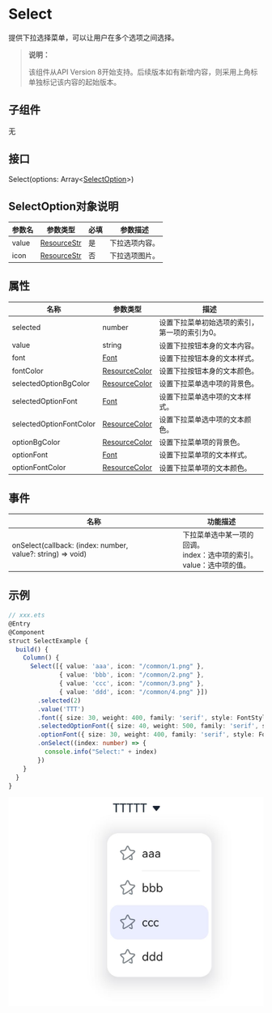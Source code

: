 #  Select

提供下拉选择菜单，可以让用户在多个选项之间选择。

>  **说明：** 
>
> 该组件从API Version 8开始支持。后续版本如有新增内容，则采用上角标单独标记该内容的起始版本。

## 子组件

无

## 接口

Select(options: Array\<[SelectOption](#selectoption对象说明)\>)

## SelectOption对象说明

| 参数名 | 参数类型                            | 必填 | 参数描述       |
| ------ | ----------------------------------- | ---- | -------------- |
| value  | [ResourceStr](ts-types.md#resourcestr) | 是   | 下拉选项内容。 |
| icon   | [ResourceStr](ts-types.md#resourcestr) | 否   | 下拉选项图片。 |

## 属性

| 名称                    | 参数类型                              | 描述                                          |
| ----------------------- | ------------------------------------- | --------------------------------------------- |
| selected                | number                                | 设置下拉菜单初始选项的索引，第一项的索引为0。 |
| value                   | string                                | 设置下拉按钮本身的文本内容。                  |
| font                    | [Font](ts-types.md#font)          | 设置下拉按钮本身的文本样式。                  |
| fontColor               | [ResourceColor](ts-types.md#resourcecolor) | 设置下拉按钮本身的文本颜色。                  |
| selectedOptionBgColor   | [ResourceColor](ts-types.md#resourcecolor) | 设置下拉菜单选中项的背景色。                  |
| selectedOptionFont      | [Font](ts-types.md#font)          | 设置下拉菜单选中项的文本样式。                |
| selectedOptionFontColor | [ResourceColor](ts-types.md#resourcecolor) | 设置下拉菜单选中项的文本颜色。                |
| optionBgColor           | [ResourceColor](ts-types.md#resourcecolor) | 设置下拉菜单项的背景色。                      |
| optionFont              | [Font](ts-types.md#font)          | 设置下拉菜单项的文本样式。                    |
| optionFontColor         | [ResourceColor](ts-types.md#resourcecolor) | 设置下拉菜单项的文本颜色。                    |

## 事件

| 名称                                                         | 功能描述                                                     |
| ------------------------------------------------------------ | ------------------------------------------------------------ |
| onSelect(callback: (index: number, value?:&nbsp;string) => void) | 下拉菜单选中某一项的回调。<br/>index：选中项的索引。<br/>value：选中项的值。 |

##  示例

```ts
// xxx.ets
@Entry
@Component
struct SelectExample {
  build() {
    Column() {
      Select([{ value: 'aaa', icon: "/common/1.png" },
              { value: 'bbb', icon: "/common/2.png" },
              { value: 'ccc', icon: "/common/3.png" },
              { value: 'ddd', icon: "/common/4.png" }])
        .selected(2)
        .value('TTT')
        .font({ size: 30, weight: 400, family: 'serif', style: FontStyle.Normal })
        .selectedOptionFont({ size: 40, weight: 500, family: 'serif', style: FontStyle.Normal })
        .optionFont({ size: 30, weight: 400, family: 'serif', style: FontStyle.Normal })
        .onSelect((index: number) => {
          console.info("Select:" + index)
        })
    }
  }
}
```

![](figures/select.png)